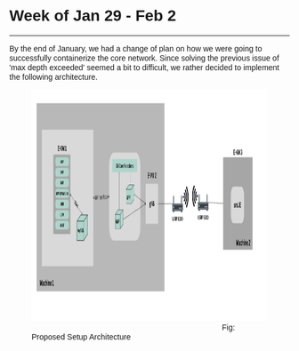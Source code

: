 <h1 style="text-align: left;"><span style="font-family: tahoma, arial, helvetica, sans-serif;">Week of Jan 29 - Feb 2</span></h1>

---

<p style="text-align: left;"><span style="font-family: tahoma, arial, helvetica, sans-serif;">By the end of January, we had a change of plan on how we were going to successfully containerize the core network. Since solving the previous issue of 'max depth exceeded' seemed a bit to difficult, we rather decided to implement the following architecture.</span></p>

<figure class="image align-center"><img src="../images/Jan29-Feb2/1.png" alt="" width="1199" height="417"><figcaption><span style="font-family: tahoma, arial, helvetica, sans-serif;">&nbsp; &nbsp; &nbsp; &nbsp; &nbsp; &nbsp; &nbsp; &nbsp; &nbsp; &nbsp; &nbsp; &nbsp; &nbsp; &nbsp; &nbsp; &nbsp; &nbsp; &nbsp; &nbsp; &nbsp; &nbsp; &nbsp; &nbsp; &nbsp; &nbsp; &nbsp; &nbsp; &nbsp; &nbsp; &nbsp; &nbsp; &nbsp; &nbsp; &nbsp; &nbsp; &nbsp; &nbsp; &nbsp; &nbsp; &nbsp; &nbsp; &nbsp; &nbsp; &nbsp; Fig: Proposed Setup Architecture</span></figcaption></figure>
